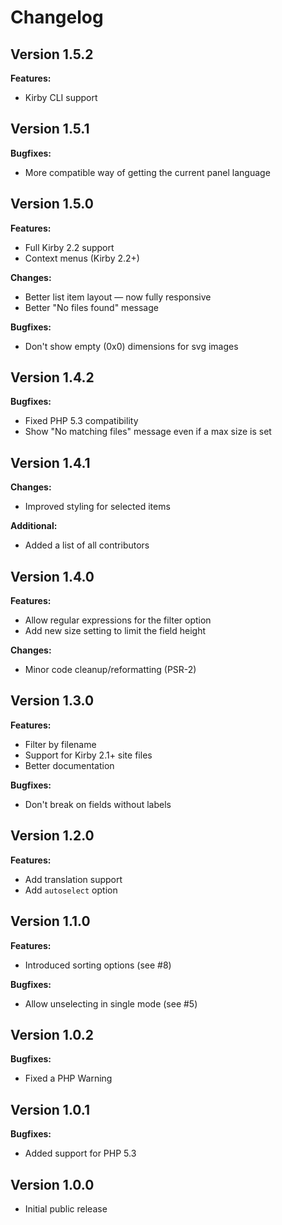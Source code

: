 # Changelog

## Version 1.5.2

**Features:**

* Kirby CLI support


## Version 1.5.1

**Bugfixes:**

* More compatible way of getting the current panel language

## Version 1.5.0

**Features:**

* Full Kirby 2.2 support
* Context menus (Kirby 2.2+)

**Changes:**

* Better list item layout — now fully responsive
* Better "No files found" message

**Bugfixes:**

* Don't show empty (0x0) dimensions for svg images

## Version 1.4.2

**Bugfixes:**

* Fixed PHP 5.3 compatibility
* Show "No matching files" message even if a max size is set

## Version 1.4.1

**Changes:**

* Improved styling for selected items

**Additional:**

* Added a list of all contributors

## Version 1.4.0

**Features:**

* Allow regular expressions for the filter option
* Add new size setting to limit the field height

**Changes:**

* Minor code cleanup/reformatting (PSR-2)

## Version 1.3.0

**Features:**

* Filter by filename
* Support for Kirby 2.1+ site files
* Better documentation

**Bugfixes:**

* Don't break on fields without labels

## Version 1.2.0

**Features:**

* Add translation support
* Add `autoselect` option

## Version 1.1.0

**Features:**

* Introduced sorting options (see #8)

**Bugfixes:**

* Allow unselecting in single mode (see #5)

## Version 1.0.2

**Bugfixes:**

* Fixed a PHP Warning

## Version 1.0.1

**Bugfixes:**

* Added support for PHP 5.3

## Version 1.0.0

* Initial public release
